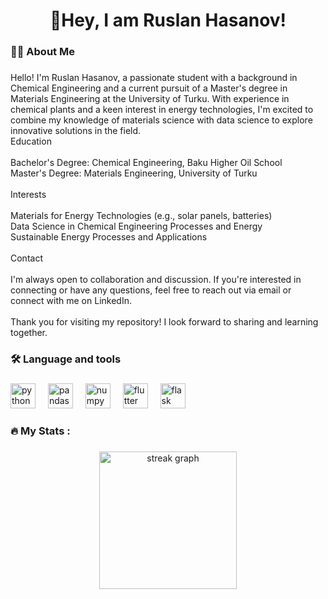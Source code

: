 ###

<h1 align="center">👋Hey, I am Ruslan Hasanov!</h1>

###

<h3 align="left">👩‍💻  About Me</h3>

###

<p align="left">Hello! I'm Ruslan Hasanov, a passionate student with a background in Chemical Engineering and a current pursuit of a Master's degree in Materials Engineering at the University of Turku. With experience in chemical plants and a keen interest in energy technologies, I'm excited to combine my knowledge of materials science with data science to explore innovative solutions in the field.<br>Education<br><br>Bachelor's Degree: Chemical Engineering, Baku Higher Oil School<br>Master's Degree: Materials Engineering, University of Turku<br><br>Interests<br><br>Materials for Energy Technologies (e.g., solar panels, batteries)<br>Data Science in Chemical Engineering Processes and Energy<br>Sustainable Energy Processes and Applications<br><br>Contact<br><br>I'm always open to collaboration and discussion. If you're interested in connecting or have any questions, feel free to reach out via email or connect with me on LinkedIn.<br><br>Thank you for visiting my repository! I look forward to sharing and learning together.</p>

###

<h3 align="left">🛠 Language and tools</h3>

###

<div align="left">
  <img src="https://cdn.jsdelivr.net/gh/devicons/devicon/icons/python/python-original.svg" height="40" alt="python logo"  />
  <img width="12" />
  <img src="https://cdn.jsdelivr.net/gh/devicons/devicon/icons/pandas/pandas-original.svg" height="40" alt="pandas logo"  />
  <img width="12" />
  <img src="https://cdn.jsdelivr.net/gh/devicons/devicon/icons/numpy/numpy-original.svg" height="40" alt="numpy logo"  />
  <img width="12" />
  <img src="https://cdn.jsdelivr.net/gh/devicons/devicon/icons/flutter/flutter-original.svg" height="40" alt="flutter logo"  />
  <img width="12" />
  <img src="https://cdn.jsdelivr.net/gh/devicons/devicon/icons/flask/flask-original.svg" height="40" alt="flask logo"  />
</div>

###

<h3 align="left">🔥   My Stats :</h3>

###

<div align="center">
  <img src="https://streak-stats.demolab.com?user=r4s1an&locale=en&mode=daily&theme=dark&hide_border=false&border_radius=5&order=3" height="220" alt="streak graph"  />
</div>

###
